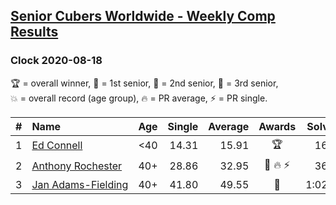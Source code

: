 <style>table {white-space: nowrap;}</style>

## [Senior Cubers Worldwide - Weekly Comp Results](/scw-comp/results/)
### Clock 2020-08-18

<span style="white-space: nowrap;">🏆 = overall winner</span>, <span style="white-space: nowrap;">🥇 = 1st senior</span>, <span style="white-space: nowrap;">🥈 = 2nd senior</span>, <span style="white-space: nowrap;">🥉 = 3rd senior</span>, <span style="white-space: nowrap;">💥 = overall record (age group)</span>, <span style="white-space: nowrap;">🔥 = PR average</span>, <span style="white-space: nowrap;">⚡ = PR single</span>.

| # | Name | Age | Single | Average | Awards | Solve 1 | Solve 2 | Solve 3 | Solve 4 | Solve 5 | Video |
| :--: | :-- | :--: | --: | --: | :--: | --: | --: | --: | --: | --: | :-- |
| 1 | [Ed Connell](../../persons/ed_connell/clock.md) | <40 | 14.31 | 15.91 | 🏆 | 16.84 | 14.31 | 17.88 | 16.03 | 14.85 | [Desktop](https://www.facebook.com/events/940960439648894/permalink/946956642382607) / [Mobile](https://m.facebook.com/events/940960439648894?view=permalink&id=946956642382607) |
| 2 | [Anthony Rochester](../../persons/anthony_rochester/clock.md) | 40+ | 28.86 | 32.95 | 🥇 🔥 ⚡ | 36.68 | 28.86 | 30.01 | DNF | 32.16 | [Desktop](https://www.facebook.com/events/940960439648894/permalink/942714116140193) / [Mobile](https://m.facebook.com/events/940960439648894?view=permalink&id=942714116140193) |
| 3 | [Jan Adams-Fielding](../../persons/jan_adams_fielding/clock.md) | 40+ | 41.80 | 49.55 | 🥈 | 1:02.85 | 54.17 | 48.48 | 46.00 | 41.80 | [Desktop](https://www.facebook.com/events/940960439648894/permalink/948695655542039) / [Mobile](https://m.facebook.com/events/940960439648894?view=permalink&id=948695655542039) |

<!-- Global site tag (gtag.js) - Google Analytics -->
<script async src="https://www.googletagmanager.com/gtag/js?id=UA-86348435-3"></script>
<script>window.dataLayer = window.dataLayer || []; function gtag() {dataLayer.push(arguments);} gtag('js', new Date()); gtag('config', 'UA-86348435-3');</script>
